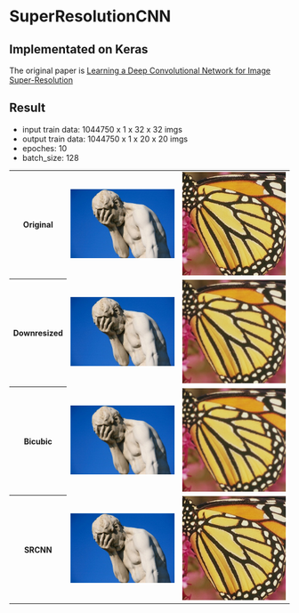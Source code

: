 # SuperResolutionCNN
## Implementated on Keras

The original paper is [Learning a Deep Convolutional Network for Image Super-Resolution](https://arxiv.org/abs/1501.00092)

## Result
- input train data: 1044750 x 1 x 32 x 32 imgs
- output train data: 1044750 x 1 x 20 x 20 imgs
- epoches: 10
- batch_size: 128

<table style="width:100%" align="center">
  <tr>
    <th>Original</th>
    <td><img src="https://github.com/0leynik/SuperResolutionCNN/blob/master/predict_2x/1.jpg" width="400"/></td>
    <td><img src="https://github.com/0leynik/SuperResolutionCNN/blob/master/predict_2x/butterfly.png" width="200"/></td>
  </tr>
  <tr>
    <th>Downresized</th>
    <td><img src="https://github.com/0leynik/SuperResolutionCNN/blob/master/predict_2x/1_downresized.jpg" width="400"/></td>
    <td><img src="https://github.com/0leynik/SuperResolutionCNN/blob/master/predict_2x/butterfly_downresized.png" width="400"/></td>
  </tr>
  <tr>
    <th>Bicubic</th>
    <td><img src="https://github.com/0leynik/SuperResolutionCNN/blob/master/predict_2x/1_bicubic.jpg" width="400"/></td>
    <td><img src="https://github.com/0leynik/SuperResolutionCNN/blob/master/predict_2x/butterfly_bicubic.png" width="400"/></td>
  </tr>
  <tr>
    <th>SRCNN</th>
    <td><img src="https://github.com/0leynik/SuperResolutionCNN/blob/master/predict_2x/1_srcnn.jpg" width="400"/></td>
    <td><img src="https://github.com/0leynik/SuperResolutionCNN/blob/master/predict_2x/butterfly_srcnn.png" width="400"/></td>
  </tr>
</table>
